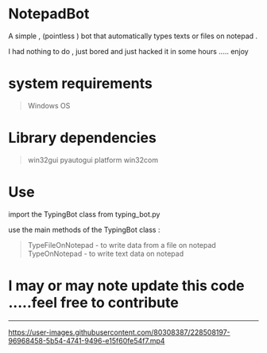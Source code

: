 # NotepadBot
A simple , (pointless )  bot that automatically types texts or files  on notepad .

I had nothing to do , just bored and just hacked it in some hours ..... enjoy
# system requirements 
> Windows OS 

# Library dependencies 
> win32gui
> pyautogui
> platform
> win32com 

# Use 
import the TypingBot class from typing_bot.py

use the main methods of the TypingBot class :
  > TypeFileOnNotepad - to write data from a file on notepad
  > TypeOnNotepad - to write text data on notepad


# I  may or may note update this code .....feel free to contribute
 

-----------------------------------------------------

https://user-images.githubusercontent.com/80308387/228508197-96968458-5b54-4741-9496-e15f60fe54f7.mp4

